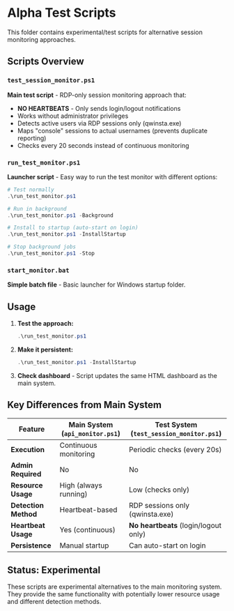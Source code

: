 # Alpha Test Scripts

This folder contains experimental/test scripts for alternative session monitoring approaches.

## Scripts Overview

### `test_session_monitor.ps1`
**Main test script** - RDP-only session monitoring approach that:
- **NO HEARTBEATS** - Only sends login/logout notifications
- Works without administrator privileges
- Detects active users via RDP sessions only (qwinsta.exe)
- Maps "console" sessions to actual usernames (prevents duplicate reporting)
- Checks every 20 seconds instead of continuous monitoring

### `run_test_monitor.ps1`
**Launcher script** - Easy way to run the test monitor with different options:
```powershell
# Test normally
.\run_test_monitor.ps1

# Run in background
.\run_test_monitor.ps1 -Background

# Install to startup (auto-start on login)
.\run_test_monitor.ps1 -InstallStartup

# Stop background jobs
.\run_test_monitor.ps1 -Stop
```

### `start_monitor.bat`
**Simple batch file** - Basic launcher for Windows startup folder.

## Usage

1. **Test the approach:**
   ```powershell
   .\run_test_monitor.ps1
   ```

2. **Make it persistent:**
   ```powershell
   .\run_test_monitor.ps1 -InstallStartup
   ```

3. **Check dashboard** - Script updates the same HTML dashboard as the main system.

## Key Differences from Main System

| Feature | Main System (`api_monitor.ps1`) | Test System (`test_session_monitor.ps1`) |
|---------|---------------------------------|-----------------------------------------|
| **Execution** | Continuous monitoring | Periodic checks (every 20s) |
| **Admin Required** | No | No |
| **Resource Usage** | High (always running) | Low (checks only) |
| **Detection Method** | Heartbeat-based | RDP sessions only (qwinsta.exe) |
| **Heartbeat Usage** | Yes (continuous) | **No heartbeats** (login/logout only) |
| **Persistence** | Manual startup | Can auto-start on login |

## Status: Experimental
These scripts are experimental alternatives to the main monitoring system. They provide the same functionality with potentially lower resource usage and different detection methods.
